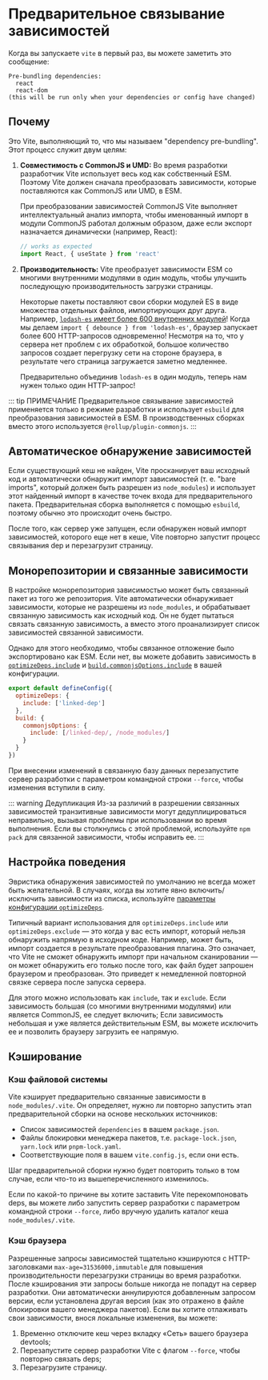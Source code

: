 # Предварительное связывание зависимостей

Когда вы запускаете `vite` в первый раз, вы можете заметить это сообщение:

```
Pre-bundling dependencies:
  react
  react-dom
(this will be run only when your dependencies or config have changed)
```

## Почему

Это Vite, выполняющий то, что мы называем "dependency pre-bundling". Этот процесс служит двум целям:

1. **Совместимость с CommonJS и UMD:** Во время разработки разработчик Vite использует весь код как собственный ESM. Поэтому Vite должен сначала преобразовать зависимости, которые поставляются как CommonJS или UMD, в ESM.

   При преобразовании зависимостей CommonJS Vite выполняет интеллектуальный анализ импорта, чтобы именованный импорт в модули CommonJS работал должным образом, даже если экспорт назначается динамически (например, React):

   ```js
   // works as expected
   import React, { useState } from 'react'
   ```

2. **Производительность:** Vite преобразует зависимости ESM со многими внутренними модулями в один модуль, чтобы улучшить последующую производительность загрузки страницы.

   Некоторые пакеты поставляют свои сборки модулей ES в виде множества отдельных файлов, импортирующих друг друга. Например, [`lodash-es` имеет более 600 внутренних модулей](https://unpkg.com/browse/lodash-es/)! Когда мы делаем `import { debounce } from 'lodash-es'`, браузер запускает более 600 HTTP-запросов одновременно! Несмотря на то, что у сервера нет проблем с их обработкой, большое количество запросов создает перегрузку сети на стороне браузера, в результате чего страница загружается заметно медленнее.

   Предварительно объединив `lodash-es` в один модуль, теперь нам нужен только один HTTP-запрос!

::: tip ПРИМЕЧАНИЕ
Предварительное связывание зависимостей применяется только в режиме разработки и использует `esbuild` для преобразования зависимостей в ESM. В производственных сборках вместо этого используется `@rollup/plugin-commonjs`.
:::

## Автоматическое обнаружение зависимостей

Если существующий кеш не найден, Vite просканирует ваш исходный код и автоматически обнаружит импорт зависимостей (т. е. "bare imports", который должен быть разрешен из `node_modules`) и использует этот найденный импорт в качестве точек входа для предварительного пакета. Предварительная сборка выполняется с помощью `esbuild`, поэтому обычно это происходит очень быстро.

После того, как сервер уже запущен, если обнаружен новый импорт зависимостей, которого еще нет в кеше, Vite повторно запустит процесс связывания dep и перезагрузит страницу.

## Монорепозитории и связанные зависимости

В настройке монорепозитория зависимостью может быть связанный пакет из того же репозитория. Vite автоматически обнаруживает зависимости, которые не разрешены из `node_modules`, и обрабатывает связанную зависимость как исходный код. Он не будет пытаться связать связанную зависимость, а вместо этого проанализирует список зависимостей связанной зависимости.

Однако для этого необходимо, чтобы связанное отложение было экспортировано как ESM. Если нет, вы можете добавить зависимость в [`optimizeDeps.include`](/config/dep-optimization-options.md#optimizedeps-include) и [`build.commonjsOptions.include`](/config/build-options.md#build-commonjsoptions) в вашей конфигурации.

```js
export default defineConfig({
  optimizeDeps: {
    include: ['linked-dep']
  },
  build: {
    commonjsOptions: {
      include: [/linked-dep/, /node_modules/]
    }
  }
})
```

При внесении изменений в связанную базу данных перезапустите сервер разработки с параметром командной строки `--force`, чтобы изменения вступили в силу.

::: warning Дедупликация
Из-за различий в разрешении связанных зависимостей транзитивные зависимости могут дедуплицироваться неправильно, вызывая проблемы при использовании во время выполнения. Если вы столкнулись с этой проблемой, используйте `npm pack` для связанной зависимости, чтобы исправить ее.
:::

## Настройка поведения

Эвристика обнаружения зависимостей по умолчанию не всегда может быть желательной. В случаях, когда вы хотите явно включить/исключить зависимости из списка, используйте [параметры конфигурации `optimizeDeps`](/config/dep-optimization-options.md).

Типичный вариант использования для `optimizeDeps.include` или `optimizeDeps.exclude` — это когда у вас есть импорт, который нельзя обнаружить напрямую в исходном коде. Например, может быть, импорт создается в результате преобразования плагина. Это означает, что Vite не сможет обнаружить импорт при начальном сканировании — он может обнаружить его только после того, как файл будет запрошен браузером и преобразован. Это приведет к немедленной повторной связке сервера после запуска сервера.

Для этого можно использовать как `include`, так и `exclude`. Если зависимость большая (со многими внутренними модулями) или является CommonJS, ее следует включить; Если зависимость небольшая и уже является действительным ESM, вы можете исключить ее и позволить браузеру загрузить ее напрямую.

## Кэширование

### Кэш файловой системы

Vite кэширует предварительно связанные зависимости в `node_modules/.vite`. Он определяет, нужно ли повторно запустить этап предварительной сборки на основе нескольких источников:

- Список зависимостей `dependencies` в вашем `package.json`.
- Файлы блокировки менеджера пакетов, т.е. `package-lock.json`, `yarn.lock` или `pnpm-lock.yaml`.
- Соответствующие поля в вашем `vite.config.js`, если они есть.

Шаг предварительной сборки нужно будет повторить только в том случае, если что-то из вышеперечисленного изменилось.

Если по какой-то причине вы хотите заставить Vite перекомпоновать deps, вы можете либо запустить сервер разработки с параметром командной строки `--force`, либо вручную удалить каталог кеша `node_modules/.vite`.

### Кэш браузера

Разрешенные запросы зависимостей тщательно кэшируются с HTTP-заголовками `max-age=31536000,immutable` для повышения производительности перезагрузки страницы во время разработки. После кэширования эти запросы больше никогда не попадут на сервер разработки. Они автоматически аннулируются добавленным запросом версии, если установлена другая версия (как это отражено в файле блокировки вашего менеджера пакетов). Если вы хотите отлаживать свои зависимости, внося локальные изменения, вы можете:

1. Временно отключите кеш через вкладку «Сеть» вашего браузера devtools;
2. Перезапустите сервер разработки Vite с флагом `--force`, чтобы повторно связать deps;
3. Перезагрузите страницу.
